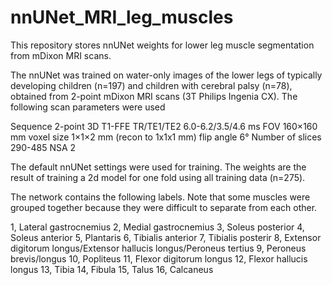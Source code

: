 # nnUNet_MRI_leg_muscles
This repository stores nnUNet weights for lower leg muscle segmentation from mDixon MRI scans.

The nnUNet was trained on water-only images of the lower legs of typically developing children (n=197) and children with cerebral palsy (n=78), obtained from 2-point mDixon MRI scans (3T Philips Ingenia CX). The following scan parameters were used

Sequence	2-point 3D T1-FFE
TR/TE1/TE2	6.0-6.2/3.5/4.6 ms
FOV		160×160 mm
voxel size	1×1×2 mm (recon to 1x1x1 mm)
flip angle	6°
Number of slices 290-485
NSA		2

The default nnUNet settings were used for training. The weights are the result of training a 2d model for one fold using all training data (n=275).

The network contains the following labels. Note that some muscles were grouped together because they were difficult to separate from each other.

1, Lateral gastrocnemius
2, Medial gastrocnemius
3, Soleus posterior
4, Soleus anterior
5, Plantaris
6, Tibialis anterior
7, Tibialis posterir
8, Extensor digitorum longus/Extensor hallucis longus/Peroneus tertius
9, Peroneus brevis/longus
10, Popliteus
11, Flexor digitorum longus
12, Flexor hallucis longus
13, Tibia
14, Fibula
15, Talus
16, Calcaneus
